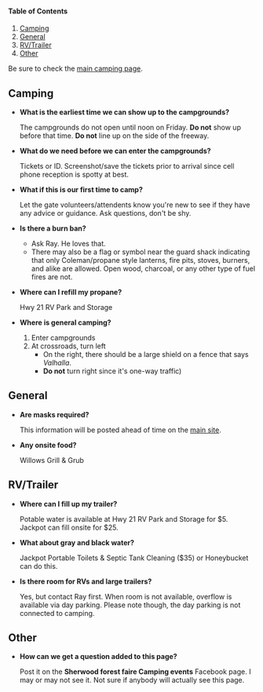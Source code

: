 #### Table of Contents

1. [Camping](#camping)
2. [General](#general)
3. [RV/Trailer](#rvtrailer)
4. [Other](#other)

Be sure to check the [main camping page](https://www.sherwoodforestfaire.com/camping).

## Camping

* **What is the earliest time we can show up to the campgrounds?**

    The campgrounds do not open until noon on Friday. **Do not** show up before that time. **Do not** line up on the side of the freeway.

* **What do we need before we can enter the campgrounds?**

    Tickets or ID. Screenshot/save the tickets prior to arrival since cell phone reception is spotty at best.

* **What if this is our first time to camp?**

    Let the gate volunteers/attendents know you're new to see if they have any advice or guidance. Ask questions, don't be shy.

* **Is there a burn ban?**
    
    - Ask Ray. He loves that.
    - There may also be a flag or symbol near the guard shack indicating that only Coleman/propane style lanterns, fire pits, stoves, burners, and alike are allowed. Open wood, charcoal, or any other type of fuel fires are not.

* **Where can I refill my propane?**

    Hwy 21 RV Park and Storage

* **Where is general camping?**

    1. Enter campgrounds
    2. At crossroads, turn left
        - On the right, there should be a large shield on a fence that says *Valhalla*.
        - **Do not** turn right since it's one-way traffic)

## General

* **Are masks required?**

    This information will be posted ahead of time on the [main site](https://www.sherwoodforestfaire.com/).

* **Any onsite food?**

    Willows Grill & Grub

## RV/Trailer

* **Where can I fill up my trailer?**

    Potable water is available at Hwy 21 RV Park and Storage for $5. Jackpot can fill onsite for $25.

* **What about gray and black water?**

    Jackpot Portable Toilets & Septic Tank Cleaning ($35) or Honeybucket can do this.

* **Is there room for RVs and large trailers?**

    Yes, but contact Ray first. When room is not available, overflow is available via day parking. Please note though, the day parking is not connected to camping.

## Other

* **How can we get a question added to this page?**

    Post it on the **Sherwood forest faire Camping events** Facebook page. I may or may not see it. Not sure if anybody will actually see this page.
